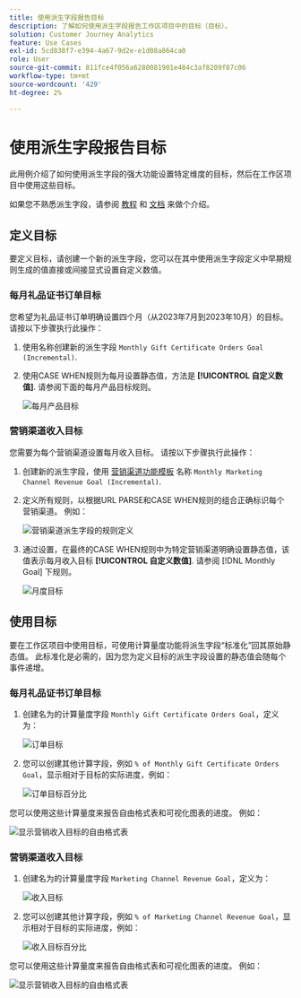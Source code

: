 ```yaml
---
title: 使用派生字段报告目标
description: 了解如何使用派生字段报告工作区项目中的目标（目标）。
solution: Customer Journey Analytics
feature: Use Cases
exl-id: 5cd838f7-e394-4a67-9d2e-e1d08a864ca0
role: User
source-git-commit: 811fce4f056a6280081901e484c3af8209f87c06
workflow-type: tm+mt
source-wordcount: '429'
ht-degree: 2%

---
```


# 使用派生字段报告目标

此用例介绍了如何使用派生字段的强大功能设置特定维度的目标，然后在工作区项目中使用这些目标。

如果您不熟悉派生字段，请参阅 [教程](https://experienceleague.adobe.com/docs/customer-journey-analytics-learn/tutorials/data-views/derived-fields-in-cja.html?lang=en) 和 [文档](../data-views/derived-fields/derived-fields.md) 来做个介绍。


## 定义目标

要定义目标，请创建一个新的派生字段，您可以在其中使用派生字段定义中早期规则生成的值直接或间接显式设置自定义数值。


### 每月礼品证书订单目标

您希望为礼品证书订单明确设置四个月（从2023年7月到2023年10月）的目标。 请按以下步骤执行此操作：

1. 使用名称创建新的派生字段 `Monthly Gift Certificate Orders Goal (Incremental)`.

1. 使用CASE WHEN规则为每月设置静态值，方法是 **[!UICONTROL 自定义数值]**. 请参阅下面的每月产品目标规则。

   ![每月产品目标](assets/goals-derived-field-product-goals-1.png)


### 营销渠道收入目标

您需要为每个营销渠道设置每月收入目标。 请按以下步骤执行此操作：

1. 创建新的派生字段，使用 [营销渠道功能模板](/help/data-views/derived-fields/derived-fields.md#marketing-channels) 名称 `Monthly Marketing Channel Revenue Goal (Incremental)`.

1. 定义所有规则，以根据URL PARSE和CASE WHEN规则的组合正确标识每个营销渠道。 例如：

   ![营销渠道派生字段的规则定义](assets/goals-derived-field-marketing-channel-1.png)

1. 通过设置，在最终的CASE WHEN规则中为特定营销渠道明确设置静态值，该值表示每月收入目标 **[!UICONTROL 自定义数值]**. 请参阅 [!DNL Monthly Goal] 下规则。

   ![月度目标](assets/goals-derived-field-marketing-channel-2.png)



## 使用目标

要在工作区项目中使用目标，可使用计算量度功能将派生字段“标准化”回其原始静态值。 此标准化是必需的，因为您为定义目标的派生字段设置的静态值会随每个事件递增。

### 每月礼品证书订单目标

1. 创建名为的计算量度字段 `Monthly Gift Certificate Orders Goal`，定义为：

   ![订单目标](assets/calculated-metric-ordersgoals.png)

1. 您可以创建其他计算字段，例如 `% of Monthly Gift Certificate Orders Goal`，显示相对于目标的实际进度，例如：

   ![订单目标百分比](assets/calculated-metric-ordersgoalspercent.png)

您可以使用这些计算量度来报告自由格式表和可视化图表的进度。 例如：

![显示营销收入目标的自由格式表](assets/freeform-table-product-order-goals.png)


### 营销渠道收入目标

1. 创建名为的计算量度字段 `Marketing Channel Revenue Goal`，定义为：

   ![收入目标](assets/calculated-metric-revenuegoals.png)

1. 您可以创建其他计算字段，例如 `% of Marketing Channel Revenue Goal`，显示相对于目标的实际进度，例如：

   ![收入目标百分比](assets/calculated-metric-revenuegoalspercent.png)

您可以使用这些计算量度来报告自由格式表和可视化图表的进度。 例如：

![显示营销收入目标的自由格式表](assets/freeform-table-marketing-channel-revenue-goals.png)
